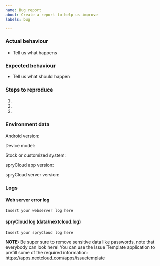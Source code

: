 ```yaml
---
name: Bug report
about: Create a report to help us improve
labels: bug

---
```


### Actual behaviour
- Tell us what happens

### Expected behaviour
- Tell us what should happen
 
### Steps to reproduce
1. 
2. 
3. 


### Environment data
Android version:

Device model: 

Stock or customized system:

spryCloud app version:

spryCloud server version:

### Logs
#### Web server error log
```
Insert your webserver log here
```

#### spryCloud log (data/nextcloud.log)
```
Insert your spryCloud log here
```
**NOTE:** Be super sure to remove sensitive data like passwords, note that everybody can look here! You can use the Issue Template application to prefill some of the required information: https://apps.nextcloud.com/apps/issuetemplate
